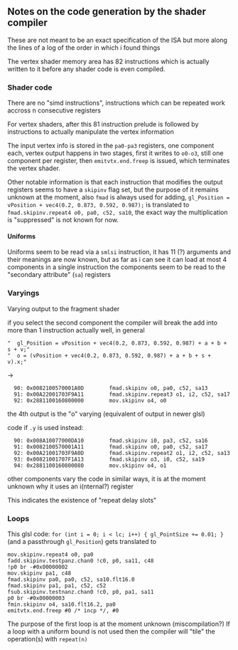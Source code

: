 ## Notes on the code generation by the shader compiler

These are not meant to be an exact specification of the ISA but more along the lines of a log of the order in which i found things

The vertex shader memory area has 82 instructions which is actually written to it before any shader code is even compiled.

### Shader code

There are no "simd instructions", instructions which can be repeated work accross n consecutive registers

For vertex shaders, after this 81 instruction prelude is followed by instructions to actually manipulate the vertex information

The input vertex info is stored in the `pa0-pa3` registers, one component each, vertex output happens in two stages, first it writes to `o0-o3`, still one component per register,
then `emitvtx.end.freep` is issued, which terminates the vertex shader.

Other notable information is that each instruction that modifies the output registers seems to have a `skipinv` flag set, but the purpose of it remains unknown at the moment,
also `fmad` is always used for adding, `gl_Position = vPosition + vec4(0.2, 0.873, 0.592, 0.987);` is translated to `fmad.skipinv.repeat4 o0, pa0, c52, sa10`, the exact way the multiplication is "suppressed" is not known for now.

#### Uniforms
Uniforms seem to be read via a `smlsi` instruction, it has 11 (?) arguments and their meanings are now known, but as far as i can see it can load at most 4 components in a single instruction
the components seem to be read to the "secondary attribute" (`sa`) registers

### Varyings

Varying output to the fragment shader 

if you select the second component the compiler will break the add into more than 1 instruction
actually well, in general
```
"  gl_Position = vPosition + vec4(0.2, 0.873, 0.592, 0.987) + a + b + s + v;"
"  o = (vPosition + vec4(0.2, 0.873, 0.592, 0.987) + a + b + s + v).x;"
```

->
```
  90: 0x0082100570001A0D        fmad.skipinv o0, pa0, c52, sa13
  91: 0x00A22001703F9A11        fmad.skipinv.repeat3 o1, i2, c52, sa17
  92: 0x2881100160800000        mov.skipinv o4, o0
  ```

the 4th output is the "o" varying (equivalent of output in newer glsl)

code if `.y` is used instead:
```
  90: 0x008A10077000DA10        fmad.skipinv i0, pa3, c52, sa16
  91: 0x0082100570001A11        fmad.skipinv o0, pa0, c52, sa17
  92: 0x00A21001703F9A0D        fmad.skipinv.repeat2 o1, i2, c52, sa13
  93: 0x00821001707F1A13        fmad.skipinv o3, i0, c52, sa19
  94: 0x2881100160800080        mov.skipinv o4, o1
```

other components vary the code in similar ways, it is at the moment unknown why it uses an i(nternal?) register

This indicates the existence of "repeat delay slots"

### Loops

This glsl code: `for (int i = 0; i < lc; i++) { gl_PointSize += 0.01; }` (and a passthrough `gl_Position`) gets translated to

```
mov.skipinv.repeat4 o0, pa0
fadd.skipinv.testpanz.chan0 !c0, p0, sa11, c48
!p0 br -#0x00000002
mov.skipinv pa1, c48
fmad.skipinv pa0, pa0, c52, sa10.flt16.0
fmad.skipinv pa1, pa1, c52, c52
fsub.skipinv.testnanz.chan0 !c0, p0, pa1, sa11
p0 br -#0x00000003
fmin.skipinv o4, sa10.flt16.2, pa0
emitvtx.end.freep #0 /* incp */, #0
```

The purpose of the first loop is at the moment unknown (miscompilation?)
If a loop with a uniform bound is not used then the compiler will "tile" the operation(s) with `repeat(n)`
